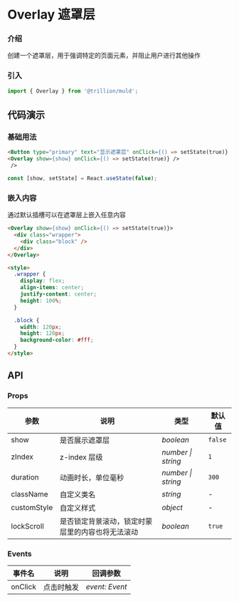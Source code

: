# Overlay 遮罩层

### 介绍

创建一个遮罩层，用于强调特定的页面元素，并阻止用户进行其他操作

### 引入

```js
import { Overlay } from '@trillion/muld';
```

## 代码演示

### 基础用法

```html
<Button type="primary" text="显示遮罩层" onClick={() => setState(true)} />
<Overlay show={show} onClick={() => setState(true)} />
 />
```

```js
const [show, setState] = React.useState(false);
```

### 嵌入内容

通过默认插槽可以在遮罩层上嵌入任意内容

```html
<Overlay show={show} onClick={() => setState(true)}>
  <div class="wrapper">
    <div class="block" />
  </div>
</Overlay>

<style>
  .wrapper {
    display: flex;
    align-items: center;
    justify-content: center;
    height: 100%;
  }

  .block {
    width: 120px;
    height: 120px;
    background-color: #fff;
  }
</style>
```

## API

### Props

| 参数 | 说明 | 类型 | 默认值 |
| --- | --- | --- | --- |
| show | 是否展示遮罩层 | _boolean_ | `false` |
| zIndex | z-index 层级 | _number \| string_ | `1` |
| duration | 动画时长，单位毫秒 | _number \| string_ | `300` |
| className | 自定义类名 | _string_ | - |
| customStyle | 自定义样式 | _object_ | - |
| lockScroll | 是否锁定背景滚动，锁定时蒙层里的内容也将无法滚动 | _boolean_ | `true` |

### Events

| 事件名 | 说明       | 回调参数       |
| ------ | ---------- | -------------- |
| onClick  | 点击时触发 | _event: Event_ |

